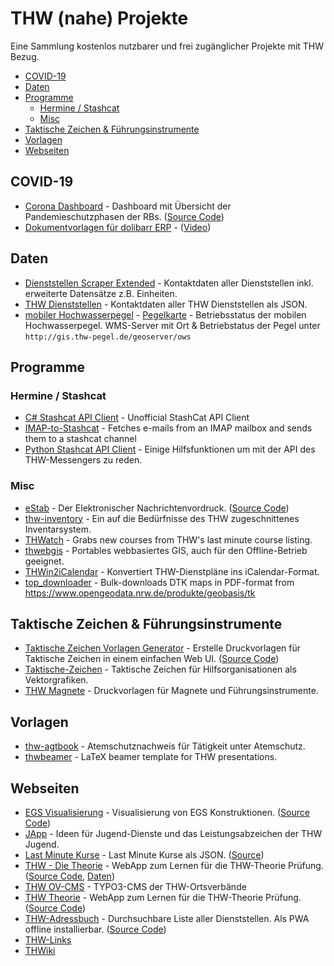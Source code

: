 # THW (nahe) Projekte

Eine Sammlung kostenlos nutzbarer und frei zugänglicher Projekte mit THW Bezug.


* [COVID-19](#covid-19)
* [Daten](#daten)
* [Programme](#programme)
  * [Hermine / Stashcat](#hermine-stashcat)
  * [Misc](#misc)
* [Taktische Zeichen & Führungsinstrumente](#taktische-zeichen-&-führungsinstrumente)
* [Vorlagen](#vorlagen)
* [Webseiten](#webseiten)

## COVID-19
* [Corona Dashboard](https://corona.thw-bornheim.de/) - Dashboard mit Übersicht der Pandemieschutzphasen der RBs. ([Source Code](https://gitlab.com/bigo8525/thw-corona-dashboard))
* [Dokumentvorlagen für dolibarr ERP](https://git.blubbfish.net/Php/dolibarr) - ([Video](https://media.ccc.de/v/froscon2020-2582-open_source_im_katastrophenschutz))

## Daten
* [Dienststellen Scraper Extended](https://gitlab.com/Manuel_Raven/dienststellen-scraper-extended) - Kontaktdaten aller Dienststellen inkl. erweiterte Datensätze z.B. Einheiten.
* [THW Dienststellen](https://git.ovcms.thw.de/git-api-aggregation/thw-dienststellen) - Kontaktdaten aller THW Dienststellen als JSON.
* [mobiler Hochwasserpegel](https://thwiki.org/t=Mobiler_Hochwasserpegel) - [Pegelkarte](http://thw-pegel.de/pegelkarte.php) - Betriebsstatus der mobilen Hochwasserpegel. WMS-Server mit Ort & Betriebstatus der Pegel unter `http://gis.thw-pegel.de/geoserver/ows`

## Programme

### Hermine / Stashcat
* [C# Stashcat API Client](https://github.com/heinrich-ulbricht/stashcat-api-client) - Unofficial StashCat API Client
* [IMAP-to-Stashcat](https://gitlab.com/C0FFEEC0FFEE/imap-to-stashcat) - Fetches e-mails from an IMAP mailbox and sends them to a stashcat channel
* [Python Stashcat API Client](https://gitlab.com/aeberhardt/stashcat-api-client) - Einige Hilfsfunktionen um mit der API des THW-Messengers zu reden.

### Misc
* [eStab](https://www.estab.de/) - Der Elektronischer Nachrichtenvordruck. ([Source Code](https://sourceforge.net/projects/estab/))
* [thw-inventory](https://github.com/mziech/thw-inventory) - Ein auf die Bedürfnisse des THW zugeschnittenes Inventarsystem.
* [THWatch](https://github.com/farhaven/THWatch) - Grabs new courses from THW's last minute course listing.
* [thwebgis](https://gitlab.meier-tkn.de/thw/webgis/thwebgis) - Portables webbasiertes GIS, auch für den Offline-Betrieb geeignet.
* [THWin2iCalendar](https://github.com/real-or-random/thwin2icalendar) - Konvertiert THW-Dienstpläne ins iCalendar-Format.
* [top_downloader](https://github.com/dmth/top_downloader) - Bulk-downloads DTK maps in PDF-format from https://www.opengeodata.nrw.de/produkte/geobasis/tk

## Taktische Zeichen & Führungsinstrumente
* [Taktische Zeichen Vorlagen Generator](https://taktische-zeichen.org/) - Erstelle Druckvorlagen für Taktische Zeichen in einem einfachen Web UI. ([Source Code](https://gitlab.com/tristanlins/taktische-zeichen-vorlagen-generator))
* [Taktische-Zeichen](https://github.com/jonas-koeritz/Taktische-Zeichen) - Taktische Zeichen für Hilfsorganisationen als Vektorgrafiken.
* [THW Magnete](https://thw-magnete.de/) - Druckvorlagen für Magnete und Führungsinstrumente.

## Vorlagen
* [thw-agtbook](https://github.com/rwolke/thw-agtbook) - Atemschutznachweis für Tätigkeit unter Atemschutz.
* [thwbeamer](https://github.com/azhural/thwbeamer) - LaTeX beamer template for THW presentations.

## Webseiten
* [EGS Visualisierung](https://rwolke.github.io/thw-egs/) - Visualisierung von EGS Konstruktionen. ([Source Code](https://github.com/rwolke/thw-egs))
* [JApp](https://japp.thw-jugend.de) - Ideen für Jugend-Dienste und das Leistungsabzeichen der THW Jugend.
* [Last Minute Kurse](https://noordsestern.gitlab.io/thw-kurse/last_minute.json) - Last Minute Kurse als JSON. ([Source](https://gitlab.com/noordsestern/thw-kurse))
* [THW - Die Theorie](https://thw-theorie.de/) - WebApp zum Lernen für die THW-Theorie Prüfung. ([Source Code](https://gitlab.kb-dev.net/thw-theorie/thw-theorie-web), [Daten](https://gitlab.kb-dev.net/thw-theorie/thw-theorie-database))
* [THW OV-CMS](https://doku.ov-cms.thw.de) - TYPO3-CMS der THW-Ortsverbände
* [THW Theorie](http://rwolke.github.io/thw-theorie/) - WebApp zum Lernen für die THW-Theorie Prüfung. ([Source Code](https://github.com/rwolke/thw-theorie))
* [THW-Adressbuch](https://thw-adressbuch.meldestein.de) - Durchsuchbare Liste aller Dienststellen. Als PWA offline installierbar. ([Source Code](https://gitlab.com/Manuel_Raven/thw-adressbuch))
* [THW-Links](https://github.com/hdrees/THW-Links)
* [THWiki](https://thwiki.org)
